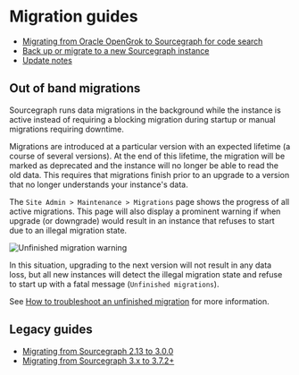 # Migration guides

- [Migrating from Oracle OpenGrok to Sourcegraph for code search](opengrok.md)
- [Back up or migrate to a new Sourcegraph instance](../install/migrate-backup.md)
- [Update notes](../updates/index.md)

## Out of band migrations

Sourcegraph runs data migrations in the background while the instance is active instead of requiring a blocking migration
during startup or manual migrations requiring downtime.

Migrations are introduced at a particular version with an expected lifetime (a course of several versions). At the end of this
lifetime, the migration will be marked as deprecated and the instance will no longer be able to read the old data. This requires
that migrations finish prior to an upgrade to a version that no longer understands your instance's data.

The `Site Admin > Maintenance > Migrations` page shows the progress of all active migrations. This page will also display a 
prominent warning if when upgrade (or downgrade) would result in an instance that refuses to start due to an illegal migration
state.

![Unfinished migration warning](https://storage.googleapis.com/sourcegraph-assets/oobmigration-warning.png)

In this situation, upgrading to the next version will not result in any data loss, but all new instances will detect the illegal
migration state and refuse to start up with a fatal message (`Unfinished migrations`).

See [How to troubleshoot an unfinished migration](../how-to/unfinished_migration.md) for more information.

## Legacy guides

- [Migrating from Sourcegraph 2.13 to 3.0.0](3_0.md)
- [Migrating from Sourcegraph 3.x to 3.7.2+](3_7.md)
